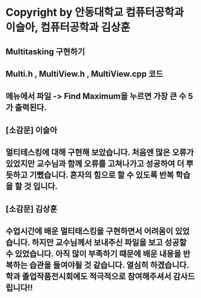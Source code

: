 # Copyright by 안동대학교 컴퓨터공학과 이슬아, 컴퓨터공학과 김상훈
## Multitasking 구현하기
## Multi.h , MultiView.h , MultiView.cpp 코드
## 메뉴에서 파일 -> Find Maximum을 누르면 가장 큰 수 5가 출력된다.

## [소감문] 이슬아
## 멀티테스킹에 대해 구현해 보았습니다. 처음엔 많은 오류가 있었지만 교수님과 함께 오류를 고쳐나가고 성공하여 더 뿌듯하고 기뻤습니다. 혼자의 힘으로 할 수 있도록 반복 학습을 할 것 입니다.

## [소감문] 김상훈
## 수업시간에 배운 멀티태스킹을 구현하면서 어려움이 있었습니다. 하지만 교수님께서 보내주신 파일을 보고 성공할 수 있었습니다. 아직 많이 부족하기 때문에 배운 내용을 반복하는 습관을 들여야될 것 같습니다. 열심히 하겠습니다. 학과 졸업작품전시회에도 적극적으로 참여해주셔서 감사드립니다!!
